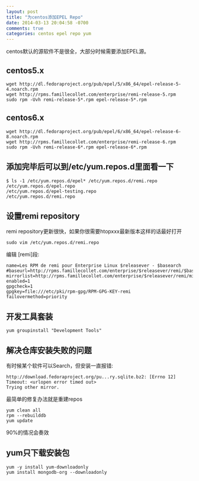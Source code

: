 ```yaml
---
layout: post
title: "为centos添加EPEL Repo"
date: 2014-03-13 20:04:58 -0700
comments: true
categories: centos epel repo yum
---
```


centos默认的源软件不是很全，大部分时候需要添加EPEL源。

## centos5.x

    wget http://dl.fedoraproject.org/pub/epel/5/x86_64/epel-release-5-4.noarch.rpm
    wget http://rpms.famillecollet.com/enterprise/remi-release-5.rpm
    sudo rpm -Uvh remi-release-5*.rpm epel-release-5*.rpm

## centos6.x

    wget http://dl.fedoraproject.org/pub/epel/6/x86_64/epel-release-6-8.noarch.rpm
    wget http://rpms.famillecollet.com/enterprise/remi-release-6.rpm
    sudo rpm -Uvh remi-release-6*.rpm epel-release-6*.rpm

## 添加完毕后可以到/etc/yum.repos.d里面看一下

    $ ls -1 /etc/yum.repos.d/epel* /etc/yum.repos.d/remi.repo
    /etc/yum.repos.d/epel.repo
    /etc/yum.repos.d/epel-testing.repo
    /etc/yum.repos.d/remi.repo

## 设置remi repository

remi repository更新很快，如果你很需要htopxxx最新版本这样的话最好打开

    sudo vim /etc/yum.repos.d/remi.repo

编辑 [remi]段:

    name=Les RPM de remi pour Enterprise Linux $releasever - $basearch
    #baseurl=http://rpms.famillecollet.com/enterprise/$releasever/remi/$basearch/
    mirrorlist=http://rpms.famillecollet.com/enterprise/$releasever/remi/mirror
    enabled=1
    gpgcheck=1
    gpgkey=file:///etc/pki/rpm-gpg/RPM-GPG-KEY-remi
    failovermethod=priority

## 开发工具套装

    yum groupinstall "Development Tools"

## 解决仓库安装失败的问题

有时候某个软件可以Search，但安装一直报错:

    http://download.fedoraproject.org/pu...ry.sqlite.bz2: [Errno 12] Timeout: <urlopen error timed out>
    Trying other mirror.

最简单的修复办法就是重建repos

    yum clean all
    rpm --rebuilddb
    yum update

90%的情况会奏效

## yum只下载安装包

    yum -y install yum-downloadonly
    yum install mongodb-org --downloadonly